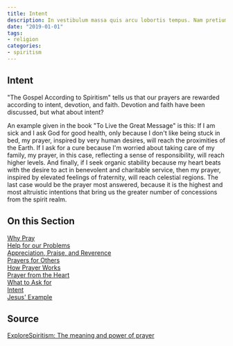 ```yaml
---
title: Intent
description: In vestibulum massa quis arcu lobortis tempus. Nam pretium arcu in odio vulputate luctus.
date: "2019-01-01"
tags:
- religion
categories:
- spiritism
---
```


##  Intent
"The Gospel According to Spiritism" tells us that our prayers are rewarded according to intent, devotion, and faith. Devotion and faith have been discussed, but what about intent?

An example given in the book "To Live the Great Message" is this: If I am sick and I ask God for good health, only because I don't like being stuck in bed, my prayer, inspired by very human desires, will reach the proximities of the Earth. If I ask for a cure because I'm worried about taking care of my family, my prayer, in this case, reflecting a sense of responsibility, will reach higher levels. And finally, if I seek organic stability because my heart beats with the desire to act in benevolent and charitable service, then my prayer, inspired by elevated feelings of fraternity, will reach celestial regions. The last case would be the prayer most answered, because it is the highest and most altruistic intentions that bring us the greater number of concessions from the spirit realm.


## On this Section
[Why Pray](why)  
[Help for our Problems](for-problems)  
[Appreciation, Praise, and Reverence](appreciation)  
[Prayers for Others](for-others)  
[How Prayer Works](how-it-works)  
[Prayer from the Heart](from-the-heart)  
[What to Ask for](what-to-ask)  
[Intent](intent)  
[Jesus' Example](of-jesus)  



## Source
[ExploreSpiritism: The meaning and power of prayer](//www.explorespiritism.com/religionrevelation.htm)


